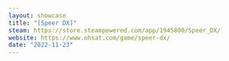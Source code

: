 ```yaml
---
layout: showcase
title: "[Speer DX]"
steam: https://store.steampowered.com/app/1945800/Speer_DX/
website: https://www.ohsat.com/game/speer-dx/
date: "2022-11-23"
---
```

